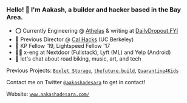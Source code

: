 ### Hello! 🌊 I'm Aakash, a builder and hacker based in the Bay Area.

- ⭕️ Currently Engineering @ [Athelas](http://athelas.com/) & writing at [DailyDropout.FYI](http://dailydropout.fyi/)
- 🐻 Previous Director @ [Cal Hacks](http://calhacks.io/) (UC Berkeley)
- 🚀 KP Fellow '19, Lightspeed Fellow '17
- 👨‍💻 x-eng at Nextdoor (Fullstack), Lyft (ML) and Yelp (Android)
- 💬 let's chat about road biking, music, art, and tech

Previous Projects: [`Boxlet Storage`](https://www.boxletstorage.com/), [`thefuture.build`](http://thefuture.build/), [`Quarantine4Kids`](http://quarantine4kids.org/)

Contact me on Twitter [`@aakashadesara`](https://www.twitter.com/aakashadesara) to get in contact! 

Website: [`www.aakashadesara.com/`](https://aakashadesara.com/)
